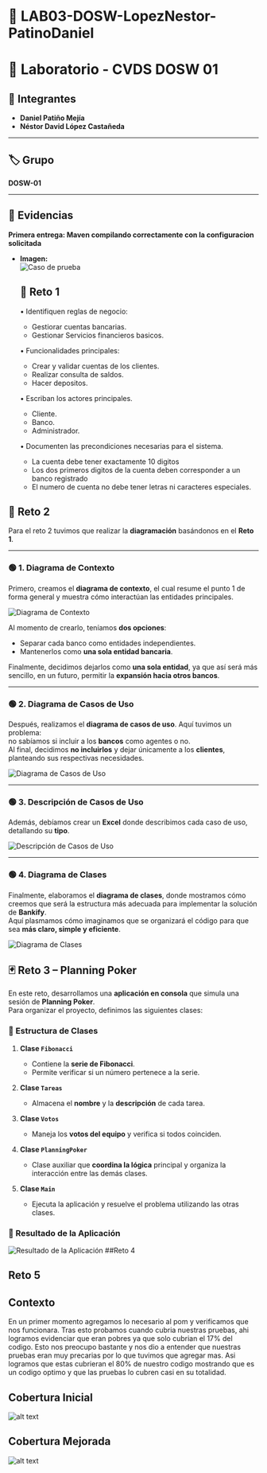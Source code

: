 # 🧩 LAB03-DOSW-LopezNestor-PatinoDaniel
# 📘 Laboratorio - CVDS DOSW 01  

## 👥 Integrantes  
- **Daniel Patiño Mejía**  
- **Néstor David López Castañeda**  

---

## 🏷️ Grupo  
**DOSW-01**  

---

## 📂 Evidencias  

**Primera entrega: Maven compilando correctamente con la configuracion solicitada**
- **Imagen:**  
  ![Caso de prueba](docs/images/capturaInicial.png)


  ## 📂 Reto 1

  •	Identifiquen reglas de negocio:

    - Gestiorar cuentas bancarias.
    - Gestionar Servicios financieros basicos.
    

  •	Funcionalidades principales:

    - Crear y validar cuentas de los clientes.
    - Realizar consulta de saldos.
    - Hacer depositos.

  •	Escriban los actores principales.
    - Cliente.
    - Banco.
    - Administrador.

  •	Documenten las precondiciones necesarias para el sistema.
    - La cuenta debe tener exactamente 10 digitos
    - Los dos primeros digitos de la cuenta deben corresponder a un banco registrado
    - El numero de cuenta no debe tener letras ni caracteres especiales.  
 
 ## 📂 Reto 2

Para el reto 2 tuvimos que realizar la **diagramación** basándonos en el **Reto 1**.

---

### 🟢 1. Diagrama de Contexto
Primero, creamos el **diagrama de contexto**, el cual resume el punto 1 de forma general y muestra cómo interactúan las entidades principales.

![Diagrama de Contexto](docs/Uml/Diagramadecontexto.png)

Al momento de crearlo, teníamos **dos opciones**:
- Separar cada banco como entidades independientes.
- Mantenerlos como **una sola entidad bancaria**.

Finalmente, decidimos dejarlos como **una sola entidad**, ya que así será más sencillo, en un futuro, permitir la **expansión hacia otros bancos**.

---

### 🟢 2. Diagrama de Casos de Uso
Después, realizamos el **diagrama de casos de uso**. Aquí tuvimos un problema:  
no sabíamos si incluir a los **bancos** como agentes o no.  
Al final, decidimos **no incluirlos** y dejar únicamente a los **clientes**, planteando sus respectivas necesidades.

![Diagrama de Casos de Uso](docs/Uml/Casos%20de%20uso.png)

---

### 🟢 3. Descripción de Casos de Uso
Además, debíamos crear un **Excel** donde describimos cada caso de uso, detallando su **tipo**.

![Descripción de Casos de Uso](docs/Uml/EXCEL.png)

---

### 🟢 4. Diagrama de Clases
Finalmente, elaboramos el **diagrama de clases**, donde mostramos cómo creemos que será la estructura más adecuada para implementar la solución de **Bankify**.  
Aquí plasmamos cómo imaginamos que se organizará el código para que sea **más claro, simple y eficiente**.

![Diagrama de Clases](docs/Uml/Diagrama%20de%20clases%20(2).png)

## **🃏 Reto 3 – Planning Poker**
En este reto, desarrollamos una **aplicación en consola** que simula una sesión de **Planning Poker**.  
Para organizar el proyecto, definimos las siguientes clases:

### **📌 Estructura de Clases**
1. **Clase `Fibonacci`**  
   - Contiene la **serie de Fibonacci**.  
   - Permite verificar si un número pertenece a la serie.

2. **Clase `Tareas`**  
   - Almacena el **nombre** y la **descripción** de cada tarea.

3. **Clase `Votos`**  
   - Maneja los **votos del equipo** y verifica si todos coinciden.

4. **Clase `PlanningPoker`**  
   - Clase auxiliar que **coordina la lógica** principal y organiza la interacción entre las demás clases.

5. **Clase `Main`**  
   - Ejecuta la aplicación y resuelve el problema utilizando las otras clases.

### **🎯 Resultado de la Aplicación**
![Resultado de la Aplicación](docs/images/Reto3.png)
##Reto 4


## Reto 5
## Contexto

En un primer momento agregamos lo necesario al pom y verificamos que nos funcionara. Tras esto probamos cuando cubria nuestras pruebas, ahi logramos evidenciar que eran pobres ya que solo cubrian el 17% del codigo. Esto nos preocupo bastante y nos dio a entender que nuestras pruebas eran muy precarias por lo que tuvimos que agregar mas. Asi logramos que estas cubrieran el 80% de nuestro codigo mostrando que es un codigo optimo y que las pruebas lo cubren casi en su totalidad.

## Cobertura Inicial

![alt text](docs/images/image.png)

## Cobertura Mejorada

![alt text](docs/images/image2.png)